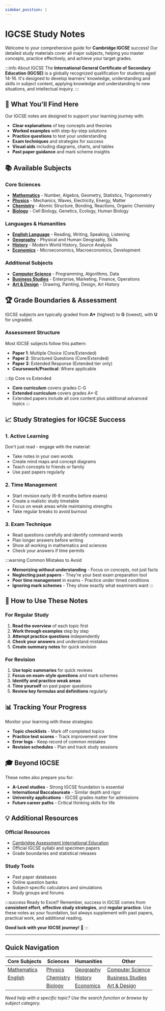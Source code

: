 ```yaml
---
sidebar_position: 1
---
```


# IGCSE Study Notes

Welcome to your comprehensive guide for **Cambridge IGCSE** success! Our detailed study materials cover all major subjects, helping you master concepts, practice effectively, and achieve your target grades.

:::info About IGCSE
The **International General Certificate of Secondary Education (IGCSE)** is a globally recognized qualification for students aged 14-16. It's designed to develop learners' knowledge, understanding and skills in subject content, applying knowledge and understanding to new situations, and intellectual inquiry.
:::

## 🎯 What You'll Find Here

Our IGCSE notes are designed to support your learning journey with:

- **Clear explanations** of key concepts and theories
- **Worked examples** with step-by-step solutions
- **Practice questions** to test your understanding
- **Exam techniques** and strategies for success
- **Visual aids** including diagrams, charts, and tables
- **Past paper guidance** and mark scheme insights

## 📚 Available Subjects

### Core Sciences

- **[Mathematics](/notes/igcse/mathematics)** - Number, Algebra, Geometry, Statistics, Trigonometry
- **[Physics](/notes/igcse/physics)** - Mechanics, Waves, Electricity, Energy, Matter
- **[Chemistry](/notes/igcse/igcse-intro)** - Atomic Structure, Bonding, Reactions, Organic Chemistry
- **[Biology](/notes/igcse/igcse-intro)** - Cell Biology, Genetics, Ecology, Human Biology

### Languages & Humanities

- **[English Language](/notes/igcse/igcse-intro)** - Reading, Writing, Speaking, Listening
- **[Geography](/notes/igcse/igcse-intro)** - Physical and Human Geography, Skills
- **[History](/notes/igcse/igcse-intro)** - Modern World History, Source Analysis
- **[Economics](/notes/igcse/igcse-intro)** - Microeconomics, Macroeconomics, Development

### Additional Subjects

- **[Computer Science](/notes/igcse/igcse-intro)** - Programming, Algorithms, Data
- **[Business Studies](/notes/igcse/igcse-intro)** - Enterprise, Marketing, Finance, Operations
- **[Art & Design](/notes/igcse/igcse-intro)** - Drawing, Painting, Design, Art History

## 🏆 Grade Boundaries & Assessment

IGCSE subjects are typically graded from **A\*** (highest) to **G** (lowest), with **U** for ungraded.

### Assessment Structure

Most IGCSE subjects follow this pattern:

- **Paper 1**: Multiple Choice (Core/Extended)
- **Paper 2**: Structured Questions (Core/Extended)
- **Paper 3**: Extended Response (Extended tier only)
- **Coursework/Practical**: Where applicable

:::tip Core vs Extended

- **Core curriculum** covers grades C-G
- **Extended curriculum** covers grades A\*-E
- Extended papers include all core content plus additional advanced topics
  :::

## 📈 Study Strategies for IGCSE Success

### 1. **Active Learning**

Don't just read - engage with the material:

- Take notes in your own words
- Create mind maps and concept diagrams
- Teach concepts to friends or family
- Use past papers regularly

### 2. **Time Management**

- Start revision early (6-8 months before exams)
- Create a realistic study timetable
- Focus on weak areas while maintaining strengths
- Take regular breaks to avoid burnout

### 3. **Exam Technique**

- Read questions carefully and identify command words
- Plan longer answers before writing
- Show all working in mathematics and sciences
- Check your answers if time permits

:::warning Common Mistakes to Avoid

- **Memorizing without understanding** - Focus on concepts, not just facts
- **Neglecting past papers** - They're your best exam preparation tool
- **Poor time management** in exams - Practice under timed conditions
- **Ignoring mark schemes** - They show exactly what examiners want
  :::

## 🔧 How to Use These Notes

### For Regular Study

1. **Read the overview** of each topic first
2. **Work through examples** step by step
3. **Attempt practice questions** independently
4. **Check your answers** and understand mistakes
5. **Create summary notes** for quick revision

### For Revision

1. **Use topic summaries** for quick reviews
2. **Focus on exam-style questions** and mark schemes
3. **Identify and practice weak areas**
4. **Time yourself** on past paper questions
5. **Review key formulas and definitions** regularly

## 📊 Tracking Your Progress

Monitor your learning with these strategies:

- **Topic checklists** - Mark off completed topics
- **Practice test scores** - Track improvement over time
- **Error logs** - Keep record of common mistakes
- **Revision schedules** - Plan and track study sessions

## 🎓 Beyond IGCSE

These notes also prepare you for:

- **A-Level studies** - Strong IGCSE foundation is essential
- **International Baccalaureate** - Similar depth and rigor
- **University applications** - IGCSE grades matter for admissions
- **Future career paths** - Critical thinking skills for life

## 💡 Additional Resources

### Official Resources

- [Cambridge Assessment International Education](https://www.cambridgeinternational.org/)
- Official IGCSE syllabi and specimen papers
- Grade boundaries and statistical releases

### Study Tools

- Past paper databases
- Online question banks
- Subject-specific calculators and simulations
- Study groups and forums

:::success Ready to Excel?
Remember, success in IGCSE comes from **consistent effort**, **effective study strategies**, and **regular practice**. Use these notes as your foundation, but always supplement with past papers, practical work, and additional reading.

**Good luck with your IGCSE journey!** 🌟
:::

---

## Quick Navigation

| Core Subjects                           | Sciences                              | Humanities                            | Other                                        |
| --------------------------------------- | ------------------------------------- | ------------------------------------- | -------------------------------------------- |
| [Mathematics](/notes/igcse/mathematics) | [Physics](/notes/igcse/physics)       | [Geography](/notes/igcse/igcse-intro) | [Computer Science](/notes/igcse/igcse-intro) |
| [English](/notes/igcse/igcse-intro)     | [Chemistry](/notes/igcse/igcse-intro) | [History](/notes/igcse/igcse-intro)   | [Business Studies](/notes/igcse/business)    |
|                                         | [Biology](/notes/igcse/igcse-intro)   | [Economics](/notes/igcse/economics)   | [Art & Design](/notes/igcse/igcse-intro)     |

_Need help with a specific topic? Use the search function or browse by subject category._
